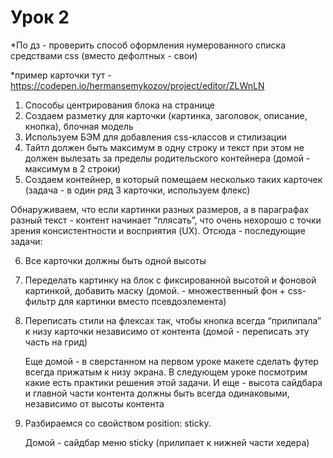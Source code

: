# Урок 2

\*По дз - проверить способ оформления нумерованного списка средствами css (вместо дефолтных - свои)

\*пример карточки тут - https://codepen.io/hermansemykozov/project/editor/ZLWnLN

1. Способы центрирования блока на странице
2. Создаем разметку для карточки (картинка, заголовок, описание, кнопка), блочная модель
3. Используем БЭМ для добавления css-классов и стилизации
4. Тайтл должен быть максимум в одну строку и текст при этом не должен вылезать за пределы родительского контейнера (домой - максимум в 2 строки)
5. Создаем контейнер, в который помещаем несколько таких карточек (задача - в один ряд 3 карточки, используем флекс)

Обнаруживаем, что если картинки разных размеров, а в параграфах разный текст - контент начинает “плясать”, что очень нехорошо с точки зрения консистентности и восприятия (UX). Отсюда - последующие задачи:

6. Все карточки должны быть одной высоты
7. Переделать картинку на блок с фиксированной высотой и фоновой картинкой, добавить маску (домой. - множественный фон + css-фильтр для картинки вместо псевдоэлемента)
8. Переписать стили на флексах так, чтобы кнопка всегда “прилипала” к низу карточки независимо от контента (домой - переписать эту часть на грид)

   Еще домой - в сверстанном на первом уроке макете сделать футер всегда прижатым к низу экрана. В следующем уроке посмотрим какие есть практики решения этой задачи.
   И еще - высота сайдбара и главной части контента должны быть всегда одинаковыми, независимо от высоты контента

9. Разбираемся со свойством position: sticky.

   Домой - сайдбар меню sticky (прилипает к нижней части хедера)
